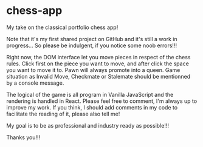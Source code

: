 # chess-app
My take on the classical portfolio chess app!

Note that it's my first shared project on GitHub and it's still a work in progress...
So please be indulgent, if you notice some noob errors!!!

Right now, the DOM interface let you move pieces in respect of the chess rules.
Click first on the piece you want to move, and after click the space you want to move it to.
Pawn will always promote into a queen. 
Game situation as Invalid Move, Checkmate or Stalemate should be mentionned by a console message.

The logical of the game is all program in Vanilla JavaScript and the rendering is handled in React.
Please feel free to comment, I'm always up to improve my work. 
If you think, I should add comments in my code to facilitate the reading of it, please also tell me!

My goal is to be as professional and industry ready as possible!!!

Thanks you!!!

